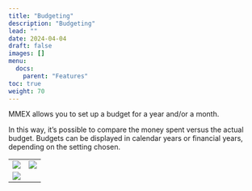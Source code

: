 ```yaml
---
title: "Budgeting"
description: "Budgeting"
lead: ""
date: 2024-04-04
draft: false
images: []
menu:
  docs:
    parent: "Features"
toc: true
weight: 70
---
```

MMEX allows you to set up a budget for a year and/or a month.

In this way, it’s possible to compare the money spent versus the actual budget. Budgets can be displayed in calendar years or financial years, depending on the setting chosen.

|    |    |
| --- | --- |
| ![](budgeting1.png) | ![](budgeting2.png) |
| ![](budgeting3.jpg) |  |
